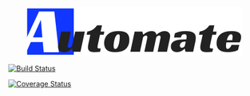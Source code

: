 <p align="center"><img src="./public/logomarca.png"></p>

<p align="center">

[![Build Status](https://travis-ci.com/filipeluiz/automate.svg?branch=main)](https://travis-ci.com/filipeluiz/automate)

[![Coverage Status](https://coveralls.io/repos/github/filipeluiz/automate/badge.svg?branch=main)](https://coveralls.io/github/filipeluiz/automate?branch=main)

</p>

